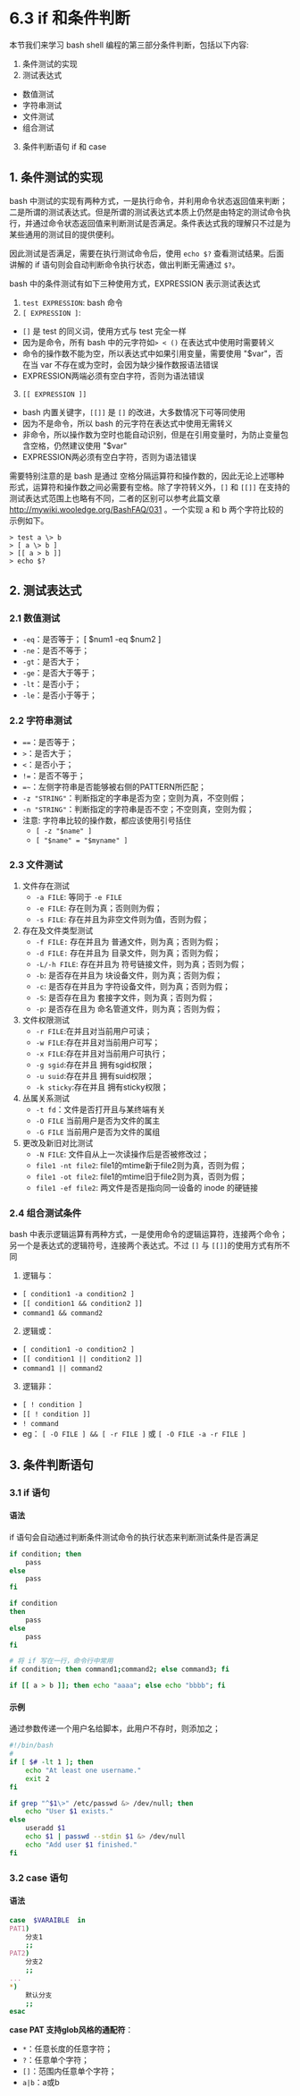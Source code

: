 # 6.3 if 和条件判断
本节我们来学习 bash shell 编程的第三部分条件判断，包括以下内容:
1. 条件测试的实现
2. 测试表达式
  - 数值测试
  - 字符串测试
  - 文件测试
  - 组合测试
3. 条件判断语句 if 和 case

## 1. 条件测试的实现
bash 中测试的实现有两种方式，一是执行命令，并利用命令状态返回值来判断；二是所谓的测试表达式。但是所谓的测试表达式本质上仍然是由特定的测试命令执行，并通过命令状态返回值来判断测试是否满足。条件表达式我的理解只不过是为某些通用的测试目的提供便利。

因此测试是否满足，需要在执行测试命令后，使用 `echo $?` 查看测试结果。后面讲解的 if 语句则会自动判断命令执行状态，做出判断无需通过 `$?`。

bash 中的条件测试有如下三种使用方式，EXPRESSION 表示测试表达式
1. `test EXPRESSION`: bash 命令
2. `[ EXPRESSION ]`:
  - `[]` 是 test 的同义词，使用方式与 test 完全一样
  - 因为是命令，所有 bash 中的元字符如`> < ()` 在表达式中使用时需要转义
  - 命令的操作数不能为空，所以表达式中如果引用变量，需要使用 "$var"，否在当 var 不存在或为空时，会因为缺少操作数报语法错误
  - EXPRESSION两端必须有空白字符，否则为语法错误
3. `[[ EXPRESSION ]]`
  - bash 内置关键字，`[[]]` 是 `[]` 的改进，大多数情况下可等同使用
  - 因为不是命令，所以 bash 的元字符在表达式中使用无需转义
  - 非命令，所以操作数为空时也能自动识别，但是在引用变量时，为防止变量包含空格，仍然建议使用 "$var"
  - EXPRESSION两必须有空白字符，否则为语法错误

需要特别注意的是 bash 是通过 空格分隔运算符和操作数的，因此无论上述哪种形式，运算符和操作数之间必需要有空格。除了字符转义外，`[]` 和 `[[]]` 在支持的测试表达式范围上也略有不同，二者的区别可以参考此篇文章 http://mywiki.wooledge.org/BashFAQ/031  。一个实现 a 和 b 两个字符比较的示例如下。

```
> test a \> b
> [ a \> b ]
> [[ a > b ]]
> echo $?
```

## 2. 测试表达式
### 2.1 数值测试
- `-eq`：是否等于； [ $num1 -eq $num2 ]
- `-ne`：是否不等于；
- `-gt`：是否大于；
- `-ge`：是否大于等于；
- `-lt`：是否小于；
- `-le`：是否小于等于；

### 2.2 字符串测试
- `==`：是否等于；
- `>`：是否大于；
- `<`：是否小于；
- `!=`：是否不等于；
- `=~`：左侧字符串是否能够被右侧的PATTERN所匹配；
- `-z "STRING"`：判断指定的字串是否为空；空则为真，不空则假；
- `-n "STRING"`：判断指定的字符串是否不空；不空则真，空则为假；
- 注意: 字符串比较的操作数，都应该使用引号括住
    - `[ -z "$name" ]`
    - `[ "$name" = "$myname" ]`

### 2.3 文件测试
1. 文件存在测试
    - `-a FILE`: 等同于 `-e FILE`
    - `-e FILE`: 存在则为真；否则则为假；
    - `-s FILE`: 存在并且为非空文件则为值，否则为假；
2. 存在及文件类型测试
    - `-f FILE:` 存在并且为 普通文件，则为真；否则为假；
    - `-d FILE:` 存在并且为 目录文件，则为真；否则为假；
    - `-L/-h FILE`: 存在并且为 符号链接文件，则为真；否则为假；
    - `-b`: 是否存在并且为 块设备文件，则为真；否则为假；
    - `-c`: 是否存在并且为 字符设备文件，则为真；否则为假；
    - `-S`: 是否存在且为 套接字文件，则为真；否则为假；
    - `-p`: 是否存在且为 命名管道文件，则为真；否则为假；
3. 文件权限测试
    - `-r FILE`:在并且对当前用户可读；
    - `-w FILE`:存在并且对当前用户可写；
    - `-x FILE`:存在并且对当前用户可执行；
    - `-g sgid`:存在并且 拥有sgid权限；
    - `-u suid`:存在并且 拥有suid权限；
    - `-k sticky`:存在并且 拥有sticky权限；
4. 丛属关系测试
    - `-t fd`：文件是否打开且与某终端有关
    - `-O FILE` 当前用户是否为文件的属主
    - `-G FILE` 当前用户是否为文件的属组
5. 更改及新旧对比测试
    - `-N FILE`: 文件自从上一次读操作后是否被修改过；
    - `file1 -nt file2`: file1的mtime新于file2则为真，否则为假；
    - `file1 -ot file2`: file1的mtime旧于file2则为真，否则为假；
    - `file1 -ef file2`: 两文件是否是指向同一设备的 inode 的硬链接

### 2.4 组合测试条件
bash 中表示逻辑运算有两种方式，一是使用命令的逻辑运算符，连接两个命令；另一个是表达式的逻辑符号，连接两个表达式。不过 `[]` 与 `[[]]`的使用方式有所不同

1. 逻辑与：
  - `[ condition1 -a condition2 ]`
  - `[[ condition1 && condition2 ]]`
  - `command1 && command2`
2. 逻辑或：
  - `[ condition1 -o condition2 ]`  
  - `[[ condition1 || condition2 ]]`  
  - `command1 || command2`
3. 逻辑非：
  - `[ ! condition ]`
  - `[[ ! condition ]]`
  - `! command`
- eg： `[ -O FILE ] && [ -r FILE ]` 或 `[ -O FILE -a -r FILE ]`


## 3. 条件判断语句
### 3.1 if 语句
#### 语法
if 语句会自动通过判断条件测试命令的执行状态来判断测试条件是否满足
```bash
if condition; then
    pass
else
    pass
fi

if condition
then
    pass
else
    pass
fi

# 将 if 写在一行，命令行中常用
if condition; then command1;command2; else command3; fi

if [[ a > b ]]; then echo "aaaa"; else echo "bbbb"; fi
```

#### 示例
通过参数传递一个用户名给脚本，此用户不存时，则添加之；

```bash
#!/bin/bash
#
if [ $# -lt 1 ]; then
    echo "At least one username."
    exit 2
fi

if grep "^$1\>" /etc/passwd &> /dev/null; then
    echo "User $1 exists."
else
    useradd $1
    echo $1 | passwd --stdin $1 &> /dev/null
    echo "Add user $1 finished."
fi
```

### 3.2 case 语句
#### 语法
```bash
case  $VARAIBLE  in  
PAT1)
    分支1
    ;;
PAT2)
    分支2
    ;;
...
*)
    默认分支
    ;;
esac
```

**case PAT 支持glob风格的通配符**：
- `*`：任意长度的任意字符；
- `?`：任意单个字符；
- `[]`：范围内任意单个字符；
- `a|b`：a或b
